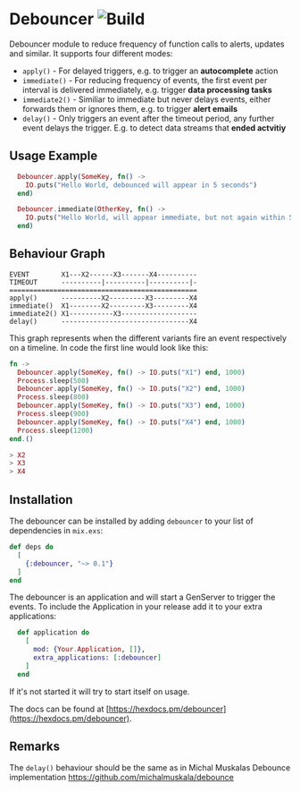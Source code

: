# Debouncer ![Build](https://github.com/dominicletz/debouncer/actions/workflows/test.yml/badge.svg)

Debouncer module to reduce frequency of function calls to alerts, updates and similar. It supports four different modes:

* `apply()`      - For delayed triggers, e.g. to trigger an __autocomplete__ action
* `immediate()`  - For reducing frequency of events, the first event per interval is delivered immediately, e.g. trigger __data processing tasks__ 
* `immediate2()` - Similiar to immediate but never delays events, either forwards them or ignores them, e.g. to trigger __alert emails__ 
* `delay()`      - Only triggers an event after the timeout period, any further event delays the trigger. E.g. to detect data streams that __ended actvitiy__ 

## Usage Example

```elixir
  Debouncer.apply(SomeKey, fn() -> 
    IO.puts("Hello World, debounced will appear in 5 seconds") 
  end)
```

```elixir
  Debouncer.immediate(OtherKey, fn() -> 
    IO.puts("Hello World, will appear immediate, but not again within 5 seconds") 
  end)
```

## Behaviour Graph

```
EVENT        X1---X2------X3-------X4----------
TIMEOUT      ----------|----------|----------|-
===============================================
apply()      ----------X2---------X3---------X4
immediate()  X1--------X2---------X3---------X4
immediate2() X1-----------X3-------------------
delay()      --------------------------------X4
```

This graph represents when the different variants fire an event respectively on a timeline. In code the first line would look like this:

```elixir
fn ->
  Debouncer.apply(SomeKey, fn() -> IO.puts("X1") end, 1000)
  Process.sleep(500)
  Debouncer.apply(SomeKey, fn() -> IO.puts("X2") end, 1000)
  Process.sleep(800)
  Debouncer.apply(SomeKey, fn() -> IO.puts("X3") end, 1000)
  Process.sleep(900)
  Debouncer.apply(SomeKey, fn() -> IO.puts("X4") end, 1000)
  Process.sleep(1200)
end.()

> X2
> X3
> X4
```

## Installation

The debouncer can be installed by adding `debouncer` to your list of dependencies in `mix.exs`:

```elixir
def deps do
  [
    {:debouncer, "~> 0.1"}
  ]
end
```

The debouncer is an application and will start a GenServer to trigger the events. To include the Application in your release add it to your extra applications:

```elixir
  def application do
    [
      mod: {Your.Application, []},
      extra_applications: [:debouncer]
    ]
  end

```

If it's not started it will try to start itself on usage.

The docs can be found at [https://hexdocs.pm/debouncer](https://hexdocs.pm/debouncer).

## Remarks

The `delay()` behaviour should be the same as in Michal Muskalas Debounce implementation https://github.com/michalmuskala/debounce